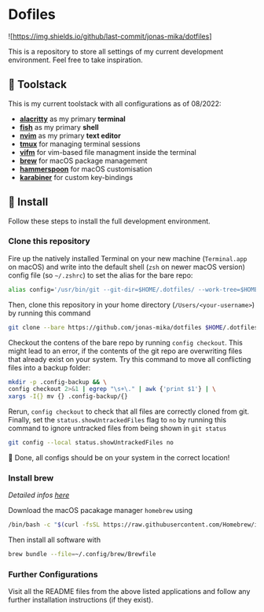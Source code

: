 # Dofiles

![https://img.shields.io/github/last-commit/jonas-mika/dotfiles]

This is a repository to store all settings of my current development environment. 
Feel free to take inspiration.

## :hammer: Toolstack 

This is my current toolstack with all configurations as of 08/2022:

- [**alacritty**](https://github.com/jonas-mika/dotfiles/tree/main/.config/alacritty) as my primary **terminal**
- [**fish**](https://github.com/jonas-mika/dotfiles/tree/main/.config/fish) as my primary **shell**
- [**nvim**](https://github.com/jonas-mika/dotfiles/tree/main/.config/nvim) as my primary **text editor**
- [**tmux**](https://github.com/jonas-mika/dotfiles/tree/main/.config/tmux) for managing terminal sessions
- [**vifm**](https://github.com/jonas-mika/dotfiles/tree/main/.config/vifm) for vim-based file managment inside the terminal
- [**brew**](https://github.com/jonas-mika/dotfiles/tree/main/.config/brew) for macOS package management
- [**hammerspoon**](https://github.com/jonas-mika/dotfiles/tree/main/.config/hammerspoon) for macOS customisation
- [**karabiner**](https://github.com/jonas-mika/dotfiles/tree/main/.config/karabiner) for custom key-bindings

## :battery: Install

Follow these steps to install the full development environment.

### Clone this repository 

Fire up the natively installed Terminal on your new machine (`Terminal.app` on macOS) and write into the default shell (`zsh` on newer macOS version) config file (so `~/.zshrc`) to set the alias for the bare repo:

```bash
alias config='/usr/bin/git --git-dir=$HOME/.dotfiles/ --work-tree=$HOME'
```

Then, clone this repository in your home directory (`/Users/<your-username>`) by running this command

```bash
git clone --bare https://github.com/jonas-mika/dotfiles $HOME/.dotfiles
```

Checkout the contens of the bare repo by running `config checkout`. This might lead to an error, if the contents of the git repo are overwriting files that already exist on your system. 
Try this command to move all conflicting files into a backup folder:

```bash
mkdir -p .config-backup && \
config checkout 2>&1 | egrep "\s+\." | awk {'print $1'} | \
xargs -I{} mv {} .config-backup/{}
```

Rerun, `config checkout` to check that all files are correctly cloned from git. 
Finally, set the `status.showUntrackedFiles` flag to `no` by running this command to ignore untracked files from being shown in `git status`

```bash
git config --local status.showUntrackedFiles no
```

:partying_face: Done, all configs should be on your system in the correct location!

### Install brew

*Detailed infos [here](https://github.com/jonas-mika/dotfiles/tree/main/.config/brew)*

Download the macOS pacakage manager `homebrew` using

```bash
/bin/bash -c "$(curl -fsSL https://raw.githubusercontent.com/Homebrew/install/HEAD/install.sh)"
```

Then install all software with

```bash
brew bundle --file=~/.config/brew/Brewfile
```

### Further Configurations

Visit all the README files from the above listed applications and follow any further installation instructions (if they exist).
